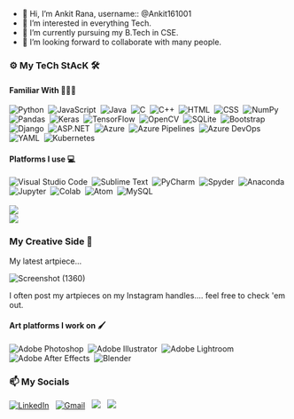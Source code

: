 - 👋 Hi, I’m Ankit Rana, username:: @Ankit161001 
- 👀 I’m interested in everything Tech.
- 🌱 I’m currently pursuing my B.Tech in CSE.
- 💞️ I’m looking forward to collaborate with many people.
<!--
- 📫 Mail me at :: www.ankit.kbl@gmail.com
- Alt E-mail :: www.ankit.creation161001@gmail.com
- LinkedIn :: www.linkedin.com/in/ankit-rana-2a5591203 -->

### ⚙ My TeCh StAcK 🛠

#### Familiar With 👨🏻‍💻

![Python](https://img.shields.io/badge/-Python-3776AB?style=flat&logo=python&logoColor=white)&nbsp;
![JavaScript](https://img.shields.io/badge/-JavaScript-F7DF1E?style=flat&logo=javascript&logoColor=black)&nbsp;
![Java](https://img.shields.io/badge/-Java-FFA518?style=flat&logo=Java&logoColor=black)&nbsp;
![C](https://img.shields.io/badge/-C-A8B9CC?style=flat&logo=C&logoColor=white)&nbsp;
![C++](https://img.shields.io/badge/-C++-00599C?style=flat&logo=C%2B%2B&logoColor=white)&nbsp;
![HTML](https://img.shields.io/badge/-HTML-E34F26?style=flat&logo=HTML5&logoColor=white)&nbsp;
![CSS](https://img.shields.io/badge/-CSS-1572B6?style=flat&logo=CSS3&logoColor=white)&nbsp;
![NumPy](https://img.shields.io/badge/numpy%20-%23013243.svg?&style=flat&logo=numpy&logoColor=white)&nbsp;
![Pandas](https://img.shields.io/badge/pandas%20-%23150458.svg?&style=flat&logo=pandas&logoColor=white)&nbsp;
![Keras](https://img.shields.io/badge/keras-D00000?&style=flat&logo=keras&logoColor=white)&nbsp;
![TensorFlow](https://img.shields.io/badge/-tensorflow-FF6F00?style=flat&logo=tensorflow&logoColor=white)&nbsp;
![OpenCV](https://img.shields.io/badge/-opencv-5C3EE8?style=flat&logo=opencv&logoColor=white)&nbsp;
![SQLite](https://img.shields.io/badge/-SQLite-9a48c7?style=flat&logo=sqlite&logoColor=white)&nbsp;
![Bootstrap](https://img.shields.io/badge/-Bootstrap-746ae6?style=flat&logo=bootstrap&logoColor=white)&nbsp;
![Django](https://img.shields.io/badge/-Django-2e452e?style=flat&logo=django&logoColor=white)&nbsp;
![ASP.NET](https://img.shields.io/badge/-ASP.NET%206-512BD4?style=flat&logo=.net&logoColor=white)&nbsp;
![Azure](https://img.shields.io/badge/-Azure-2e452e?style=flat&logo=microsoft%20azure&logoColor=white)&nbsp;
![Azure Pipelines](https://img.shields.io/badge/-Azure520Pipelines-2e452e?style=flat&logo=azure%20pipelines&logoColor=white)&nbsp;
![Azure DevOps](https://img.shields.io/badge/-Azure%20DevOps-2e452e?style=flat&logo=azure%20devops&logoColor=white)&nbsp;
![YAML](https://img.shields.io/badge/-YAML%20DevOps-2e452e?style=flat&logo=yaml%20devops&logoColor=white)&nbsp;
![Kubernetes](https://img.shields.io/badge/-Kubernetes-2e452e?style=flat&logo=kubernetes&logoColor=white)&nbsp;

#### Platforms I use 💻

![Visual Studio Code](https://img.shields.io/badge/-Visual%20Studio%20Code-007ACC?flat&logo=visual-studio-code&logoColor=white)&nbsp;
![Sublime Text](https://img.shields.io/badge/-Sublime%20Text-FF9800?style=flat&logo=sublimetext&logoColor=white)&nbsp;
![PyCharm](https://img.shields.io/badge/-PyCharm-000000?style=flat&logo=pycharm&logoColor=white)&nbsp;
![Spyder](https://img.shields.io/badge/-Spyder-FF0000?style=flat&logo=spyderide&logoColor=white)&nbsp;
![Anaconda](https://img.shields.io/badge/-Anaconda-44A833?style=flat&logo=Anaconda&logoColor=white)&nbsp;
![Jupyter](https://img.shields.io/badge/-Jupyter-F37626?style=flat&logo=jupyter&logoColor=white)&nbsp;
![Colab](https://img.shields.io/badge/-Colab-F9AB00?style=flat&logo=googlecolab&logoColor=white)&nbsp;
![Atom](https://img.shields.io/badge/-Atom-7fc951?style=flat&logo=atom&logoColor=white)&nbsp;
![MySQL](https://img.shields.io/badge/-MySQL-487dc7?style=flat&logo=mysql&logoColor=white)&nbsp;
<br>
<br>
<img src = "https://github-readme-stats.vercel.app/api?username=Ankit161001&&show_icons=true&title_color=cc33ff&icon_color=33ccff&text_color=00cc66&bg_color=333333" />
<br>
<img src = "https://github-readme-stats.vercel.app/api/top-langs/?username=Ankit161001&&show_icons=true&title_color=cc33ff&icon_color=33ccff&text_color=00cc66&bg_color=333333&layout=compact" />
### My Creative Side 🎨

My latest artpiece...

![Screenshot (1360)](https://user-images.githubusercontent.com/61089784/128549986-eff648f0-47fd-4947-8391-3d7ed0853ce0.png)

I often post my artpieces on my Instagram handles.... feel free to check 'em out.

#### Art platforms I work on 🖌

![Adobe Photoshop](https://img.shields.io/badge/-Adobe%20Photoshop-31A8FF?flat&logo=adobephotoshop&logoColor=white)&nbsp;
![Adobe Illustrator](https://img.shields.io/badge/-Adobe%20Illustrator-FF9A00?style=flat&logo=adobeillustrator&logoColor=white)&nbsp;
![Adobe Lightroom](https://img.shields.io/badge/-Adobe%20Lightroom-31A8FF?style=flat&logo=adobelightroom&logoColor=white)&nbsp;
![Adobe After Effects](https://img.shields.io/badge/-Adobe%20After%20Effects-9999FF?style=flat&logo=adobeaftereffects&logoColor=white)&nbsp;
![Blender](https://img.shields.io/badge/-Blender-f7a436?style=flat&logo=blender&logoColor=white)&nbsp;

### 📫 My Socials


<a href="https://www.linkedin.com/in/ankit-rana-2a5591203"><img alt="LinkedIn" src="https://img.shields.io/badge/LinkedIn%20-%230077B5.svg?&style=flat&logo=linkedin&logoColor=white"/></a> &nbsp;
<a href="mailto:ankit.kbl@gmail.com"><img alt="Gmail" src="https://img.shields.io/badge/Gmail-D14836?style=flat&logo=gmail&logoColor=white" /></a> &nbsp;
<a href="https://instagram.com/ankit_rana_07"><img src="https://img.shields.io/badge/-@ankit_rana_07-E4405F?style=flat&logo=Instagram&logoColor=white"/></a> &nbsp;
<a href="https://instagram.com/ankit_creations"><img src="https://img.shields.io/badge/-@ankit_creations-E4405F?style=flat&logo=Instagram&logoColor=white"/></a> &nbsp;
<!---
Ankit161001/Ankit161001 is a ✨ special ✨ repository because its `README.md` (this file) appears on your GitHub profile.
You can click the Preview link to take a look at your changes.
--->
